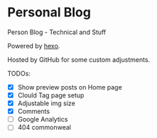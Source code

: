 # Personal Blog
Person Blog - Technical and Stuff

Powered by [hexo](https://github.com/hexojs/hexo).

Hosted by GitHub for some custom adjustments.

TODOs:
- [X] Show preview posts on Home page
- [X] Clould Tag page setup
- [X] Adjustable img size
- [X] Comments
- [ ] Google Analytics
- [ ] 404 commonweal   
